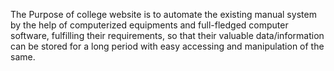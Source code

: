 The Purpose of college website is to automate the existing manual system by the help of
computerized equipments and full-fledged computer software, fulfilling their requirements, so
that their valuable data/information can be stored for a long period with easy accessing and
manipulation of the same.
